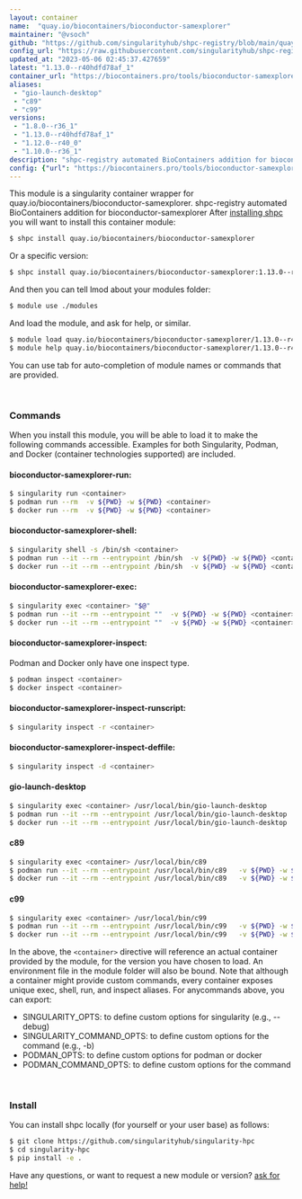 ```yaml
---
layout: container
name:  "quay.io/biocontainers/bioconductor-samexplorer"
maintainer: "@vsoch"
github: "https://github.com/singularityhub/shpc-registry/blob/main/quay.io/biocontainers/bioconductor-samexplorer/container.yaml"
config_url: "https://raw.githubusercontent.com/singularityhub/shpc-registry/main/quay.io/biocontainers/bioconductor-samexplorer/container.yaml"
updated_at: "2023-05-06 02:45:37.427659"
latest: "1.13.0--r40hdfd78af_1"
container_url: "https://biocontainers.pro/tools/bioconductor-samexplorer"
aliases:
 - "gio-launch-desktop"
 - "c89"
 - "c99"
versions:
 - "1.8.0--r36_1"
 - "1.13.0--r40hdfd78af_1"
 - "1.12.0--r40_0"
 - "1.10.0--r36_1"
description: "shpc-registry automated BioContainers addition for bioconductor-samexplorer"
config: {"url": "https://biocontainers.pro/tools/bioconductor-samexplorer", "maintainer": "@vsoch", "description": "shpc-registry automated BioContainers addition for bioconductor-samexplorer", "latest": {"1.13.0--r40hdfd78af_1": "sha256:a0e9892ff281a5370055e355fd61f0ccd530ffd5c69a709f1f484d6f9be40309"}, "tags": {"1.8.0--r36_1": "sha256:a59dd311147a30b9c34bbd98ce142fdd909b703954c5078b0fc3d2f25699e9b3", "1.13.0--r40hdfd78af_1": "sha256:a0e9892ff281a5370055e355fd61f0ccd530ffd5c69a709f1f484d6f9be40309", "1.12.0--r40_0": "sha256:dff440c6caec8b3f690d5190208c6de0ebdce36a9233465e1cd24a2700ea3a6e", "1.10.0--r36_1": "sha256:55946c467617b035d41157bb9380cd079780bf870c535831c51604c4df963415"}, "docker": "quay.io/biocontainers/bioconductor-samexplorer", "aliases": {"gio-launch-desktop": "/usr/local/bin/gio-launch-desktop", "c89": "/usr/local/bin/c89", "c99": "/usr/local/bin/c99"}}
---
```


This module is a singularity container wrapper for quay.io/biocontainers/bioconductor-samexplorer.
shpc-registry automated BioContainers addition for bioconductor-samexplorer
After [installing shpc](#install) you will want to install this container module:


```bash
$ shpc install quay.io/biocontainers/bioconductor-samexplorer
```

Or a specific version:

```bash
$ shpc install quay.io/biocontainers/bioconductor-samexplorer:1.13.0--r40hdfd78af_1
```

And then you can tell lmod about your modules folder:

```bash
$ module use ./modules
```

And load the module, and ask for help, or similar.

```bash
$ module load quay.io/biocontainers/bioconductor-samexplorer/1.13.0--r40hdfd78af_1
$ module help quay.io/biocontainers/bioconductor-samexplorer/1.13.0--r40hdfd78af_1
```

You can use tab for auto-completion of module names or commands that are provided.

<br>

### Commands

When you install this module, you will be able to load it to make the following commands accessible.
Examples for both Singularity, Podman, and Docker (container technologies supported) are included.

#### bioconductor-samexplorer-run:

```bash
$ singularity run <container>
$ podman run --rm  -v ${PWD} -w ${PWD} <container>
$ docker run --rm  -v ${PWD} -w ${PWD} <container>
```

#### bioconductor-samexplorer-shell:

```bash
$ singularity shell -s /bin/sh <container>
$ podman run --it --rm --entrypoint /bin/sh  -v ${PWD} -w ${PWD} <container>
$ docker run --it --rm --entrypoint /bin/sh  -v ${PWD} -w ${PWD} <container>
```

#### bioconductor-samexplorer-exec:

```bash
$ singularity exec <container> "$@"
$ podman run --it --rm --entrypoint ""  -v ${PWD} -w ${PWD} <container> "$@"
$ docker run --it --rm --entrypoint ""  -v ${PWD} -w ${PWD} <container> "$@"
```

#### bioconductor-samexplorer-inspect:

Podman and Docker only have one inspect type.

```bash
$ podman inspect <container>
$ docker inspect <container>
```

#### bioconductor-samexplorer-inspect-runscript:

```bash
$ singularity inspect -r <container>
```

#### bioconductor-samexplorer-inspect-deffile:

```bash
$ singularity inspect -d <container>
```


#### gio-launch-desktop

```bash
$ singularity exec <container> /usr/local/bin/gio-launch-desktop
$ podman run --it --rm --entrypoint /usr/local/bin/gio-launch-desktop   -v ${PWD} -w ${PWD} <container> -c " $@"
$ docker run --it --rm --entrypoint /usr/local/bin/gio-launch-desktop   -v ${PWD} -w ${PWD} <container> -c " $@"
```


#### c89

```bash
$ singularity exec <container> /usr/local/bin/c89
$ podman run --it --rm --entrypoint /usr/local/bin/c89   -v ${PWD} -w ${PWD} <container> -c " $@"
$ docker run --it --rm --entrypoint /usr/local/bin/c89   -v ${PWD} -w ${PWD} <container> -c " $@"
```


#### c99

```bash
$ singularity exec <container> /usr/local/bin/c99
$ podman run --it --rm --entrypoint /usr/local/bin/c99   -v ${PWD} -w ${PWD} <container> -c " $@"
$ docker run --it --rm --entrypoint /usr/local/bin/c99   -v ${PWD} -w ${PWD} <container> -c " $@"
```



In the above, the `<container>` directive will reference an actual container provided
by the module, for the version you have chosen to load. An environment file in the
module folder will also be bound. Note that although a container
might provide custom commands, every container exposes unique exec, shell, run, and
inspect aliases. For anycommands above, you can export:

 - SINGULARITY_OPTS: to define custom options for singularity (e.g., --debug)
 - SINGULARITY_COMMAND_OPTS: to define custom options for the command (e.g., -b)
 - PODMAN_OPTS: to define custom options for podman or docker
 - PODMAN_COMMAND_OPTS: to define custom options for the command

<br>

### Install

You can install shpc locally (for yourself or your user base) as follows:

```bash
$ git clone https://github.com/singularityhub/singularity-hpc
$ cd singularity-hpc
$ pip install -e .
```

Have any questions, or want to request a new module or version? [ask for help!](https://github.com/singularityhub/singularity-hpc/issues)